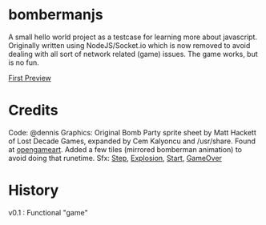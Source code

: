 bombermanjs
===========

A small hello world project as a testcase for learning more about javascript.
Originally written using NodeJS/Socket.io which is now removed to avoid dealing
with all sort of network related (game) issues. The game works, but is no fun.

[First Preview](http://www.youtube.com/watch?v=f_5Fn9efd1I)

Credits
=======
Code: @dennis
Graphics: Original Bomb Party sprite sheet by Matt Hackett of Lost Decade Games, expanded by Cem Kalyoncu and /usr/share. Found at [opengameart](http://opengameart.org/content/bomb-party-the-complete-set). Added a few tiles (mirrored bomberman animation) to avoid doing that runetime.
Sfx: [Step](http://freesound.org/people/RandomationPictures/sounds/138476/), [Explosion](http://freesound.org/people/sarge4267/sounds/102733/), [Start](http://freesound.org/people/Eelke/sounds/96514/), [GameOver](http://freesound.org/people/kirbydx/sounds/175409/)

History
=======
v0.1 : Functional "game"

